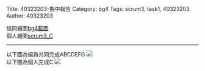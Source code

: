 Title: 40323203-期中報告
Category: bg4
Tags: scrum3, task1, 40323203
Author: 40323203


<!-- PELICAN_END_SUMMARY -->
協同繪圖<a href="http://cdw2bg4-40323201.rhcloud.com/bg4/taskbg4">bg4藍圖</a> 
</br>
個人繪圖<a href="http://bg4scrum3-40323203.rhcloud.com//bg4/scrum3_C">scrum3_C</a>
</br>
<hr>
以下圖為組員共同完成ABCDEFG
<img src="https://copy.com/iTcw0jpZzPvLtVH3">
</br>
以下圖為個人完成C
<img src="https://copy.com/wkfi4ocjBA1BGnWp">






